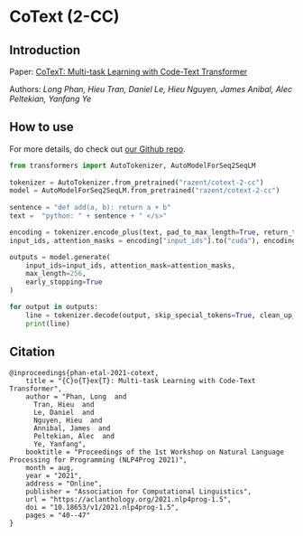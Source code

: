# CoText (2-CC)

## Introduction
Paper: [CoTexT: Multi-task Learning with Code-Text Transformer](https://aclanthology.org/2021.nlp4prog-1.5.pdf)

Authors: _Long Phan, Hieu Tran, Daniel Le, Hieu Nguyen, James Anibal, Alec Peltekian, Yanfang Ye_

## How to use
For more details, do check out [our Github repo](https://github.com/justinphan3110/CoTexT). 
```python
from transformers import AutoTokenizer, AutoModelForSeq2SeqLM
​
tokenizer = AutoTokenizer.from_pretrained("razent/cotext-2-cc")  
model = AutoModelForSeq2SeqLM.from_pretrained("razent/cotext-2-cc")
​
sentence = "def add(a, b): return a + b"
text =  "python: " + sentence + " </s>"

encoding = tokenizer.encode_plus(text, pad_to_max_length=True, return_tensors="pt")
input_ids, attention_masks = encoding["input_ids"].to("cuda"), encoding["attention_mask"].to("cuda")

outputs = model.generate(
    input_ids=input_ids, attention_mask=attention_masks,
    max_length=256,
    early_stopping=True
)

for output in outputs:
    line = tokenizer.decode(output, skip_special_tokens=True, clean_up_tokenization_spaces=True)
    print(line)
```

## Citation
```
@inproceedings{phan-etal-2021-cotext,
    title = "{C}o{T}ex{T}: Multi-task Learning with Code-Text Transformer",
    author = "Phan, Long  and
      Tran, Hieu  and
      Le, Daniel  and
      Nguyen, Hieu  and
      Annibal, James  and
      Peltekian, Alec  and
      Ye, Yanfang",
    booktitle = "Proceedings of the 1st Workshop on Natural Language Processing for Programming (NLP4Prog 2021)",
    month = aug,
    year = "2021",
    address = "Online",
    publisher = "Association for Computational Linguistics",
    url = "https://aclanthology.org/2021.nlp4prog-1.5",
    doi = "10.18653/v1/2021.nlp4prog-1.5",
    pages = "40--47"
}
```